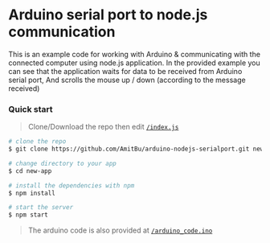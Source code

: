# Arduino serial port to node.js communication 

This is an example code for working with Arduino & communicating with the connected computer using node.js application.
In the provided example you can see that the application waits for data to be received from Arduino serial port,
And scrolls the mouse up / down (according to the message received)

### Quick start

> Clone/Download the repo then edit [`/index.js`](/index.js)

```bash
# clone the repo
$ git clone https://github.com/AmitBu/arduino-nodejs-serialport.git new-app

# change directory to your app
$ cd new-app

# install the dependencies with npm
$ npm install

# start the server
$ npm start
```

> The arduino code is also provided at [`/arduino_code.ino`](/arduino_code.ino)

